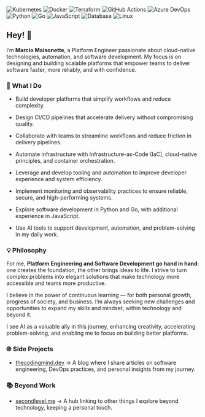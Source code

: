 ![Kubernetes](https://img.shields.io/badge/Kubernetes-326CE5?logo=kubernetes&logoColor=white&style=flat-square) ![Docker](https://img.shields.io/badge/Docker-2496ED?logo=docker&logoColor=white&style=flat-square) ![Terraform](https://img.shields.io/badge/Terraform-7B42BC?logo=terraform&logoColor=white&style=flat-square) ![GitHub Actions](https://img.shields.io/badge/GitHub%20Actions-2088FF?logo=github-actions&logoColor=white&style=flat-square) ![Azure DevOps](https://img.shields.io/badge/Azure%20DevOps-0078D7?logo=azure-devops&logoColor=white&style=flat-square) ![Python](https://img.shields.io/badge/Python-3776AB?logo=python&logoColor=white&style=flat-square) ![Go](https://img.shields.io/badge/Go-00ADD8?logo=go&logoColor=white&style=flat-square) ![JavaScript](https://img.shields.io/badge/JavaScript-F7DF1E?logo=javascript&logoColor=black&style=flat-square) ![Database](https://img.shields.io/badge/Database-4479A1?logo=databricks&logoColor=white&style=flat-square) ![Linux](https://img.shields.io/badge/Linux-FCC624?logo=linux&logoColor=black&style=flat-square)

## Hey! 👋
I’m **Marcio Maisonette**, a Platform Engineer passionate about cloud-native technologies, automation, and software development. My focus is on designing and building scalable platforms that empower teams to deliver software faster, more reliably, and with confidence.

### 🚀 What I Do
- Build developer platforms that simplify workflows and reduce complexity.

- Design CI/CD pipelines that accelerate delivery without compromising quality.

- Collaborate with teams to streamline workflows and reduce friction in delivery pipelines.

- Automate infrastructure with Infrastructure-as-Code (IaC), cloud-native principles, and container orchestration.

- Leverage and develop tooling and automation to improve developer experience and system efficiency.

- Implement monitoring and observability practices to ensure reliable, secure, and high-performing systems.  

- Explore software development in Python and Go, with additional experience in JavaScript.

- Use AI tools to support development, automation, and problem-solving in my daily work.

### 💡 Philosophy
For me, **Platform Engineering and Software Development go hand in hand**: one creates the foundation, the other brings ideas to life. I strive to turn complex problems into elegant solutions that make technology more accessible and teams more productive.

I believe in the power of continuous learning — for both personal growth, progress of society, and business. I’m always seeking new challenges and opportunities to expand my skills and mindset, within technology and beyond it.

I see AI as a valuable ally in this journey, enhancing creativity, accelerating problem-solving, and enabling me to focus on building better platforms.

### 🌐 Side Projects
- [thecodingmind.dev](https://thecodingmind.dev) → A blog where I share articles on software engineering, DevOps practices, and personal insights from my journey.

### 📚 Beyond Work
- [secondlevel.me](https://secondlevel.me) → A hub linking to other things I explore beyond technology, keeping a personal touch.  
